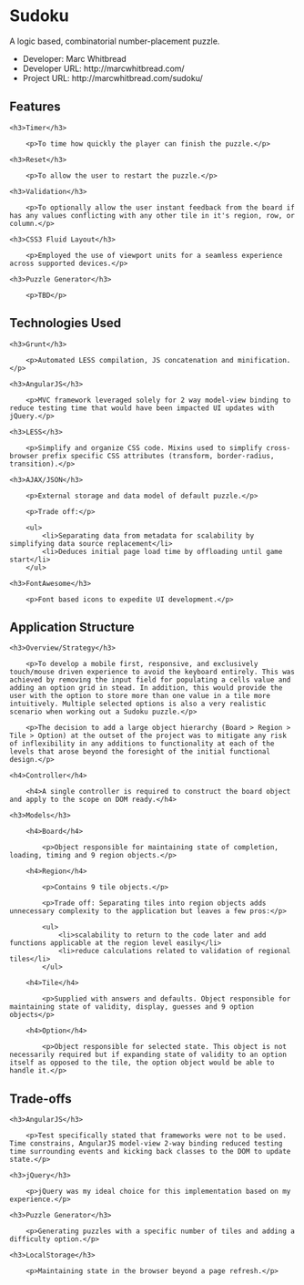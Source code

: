 <h1>Sudoku</h1>

<p>A logic based, combinatorial number-placement puzzle.</p>

<ul>
	<li>Developer: Marc Whitbread</li>
	<li>Developer URL: http://marcwhitbread.com/</li>
	<li>Project URL: http://marcwhitbread.com/sudoku/</li>
</ul>

<h2>Features</h2>

	<h3>Timer</h3>

		<p>To time how quickly the player can finish the puzzle.</p>

	<h3>Reset</h3>

		<p>To allow the user to restart the puzzle.</p>

	<h3>Validation</h3>

		<p>To optionally allow the user instant feedback from the board if has any values conflicting with any other tile in it's region, row, or column.</p>
	
	<h3>CSS3 Fluid Layout</h3>

		<p>Employed the use of viewport units for a seamless experience across supported devices.</p>
		
	<h3>Puzzle Generator</h3>
	
		<p>TBD</p>

<h2>Technologies Used</h2>
	
	<h3>Grunt</h3>
	
		<p>Automated LESS compilation, JS concatenation and minification.</p>
	
	<h3>AngularJS</h3>
	
		<p>MVC framework leveraged solely for 2 way model-view binding to reduce testing time that would have been impacted UI updates with jQuery.</p>
	
	<h3>LESS</h3>
	
		<p>Simplify and organize CSS code. Mixins used to simplify cross-browser prefix specific CSS attributes (transform, border-radius, transition).</p>
		
	<h3>AJAX/JSON</h3>
	
		<p>External storage and data model of default puzzle.</p>
		
		<p>Trade off:</p>
		
		<ul>
			<li>Separating data from metadata for scalability by simplifying data source replacement</li>
			<li>Deduces initial page load time by offloading until game start</li>
		</ul>
		
	<h3>FontAwesome</h3>
	
		<p>Font based icons to expedite UI development.</p>

<h2>Application Structure</h2>
	
	<h3>Overview/Strategy</h3>
	
		<p>To develop a mobile first, responsive, and exclusively touch/mouse driven experience to avoid the keyboard entirely. This was achieved by removing the input field for populating a cells value and adding an option grid in stead. In addition, this would provide the user with the option to store more than one value in a tile more intuitively. Multiple selected options is also a very realistic scenario when working out a Sudoku puzzle.</p>
		
		<p>The decision to add a large object hierarchy (Board > Region > Tile > Option) at the outset of the project was to mitigate any risk of inflexibility in any additions to functionality at each of the levels that arose beyond the foresight of the initial functional design.</p>
	
	<h4>Controller</h4>
	
		<h4>A single controller is required to construct the board object and apply to the scope on DOM ready.</h4>
	
	<h3>Models</h3>

		<h4>Board</h4>
		
			<p>Object responsible for maintaining state of completion, loading, timing and 9 region objects.</p>

		<h4>Region</h4>
		
			<p>Contains 9 tile objects.</p>
		
			<p>Trade off: Separating tiles into region objects adds unnecessary complexity to the application but leaves a few pros:</p>
		
			<ul>
				<li>scalability to return to the code later and add functions applicable at the region level easily</li>
				<li>reduce calculations related to validation of regional tiles</li>
			</ul>
		
		<h4>Tile</h4>
		
			<p>Supplied with answers and defaults. Object responsible for maintaining state of validity, display, guesses and 9 option objects</p>
		
		<h4>Option</h4>
		
			<p>Object responsible for selected state. This object is not necessarily required but if expanding state of validity to an option itself as opposed to the tile, the option object would be able to handle it.</p>
			
<h2>Trade-offs</h2>
	
	<h3>AngularJS</h3>
	
		<p>Test specifically stated that frameworks were not to be used. Time constrains, AngularJS model-view 2-way binding reduced testing time surrounding events and kicking back classes to the DOM to update state.</p>
		
	<h3>jQuery</h3>
	
		<p>jQuery was my ideal choice for this implementation based on my experience.</p>
		
	<h3>Puzzle Generator</h3>
	
		<p>Generating puzzles with a specific number of tiles and adding a difficulty option.</p>
		
	<h3>LocalStorage</h3>
	
		<p>Maintaining state in the browser beyond a page refresh.</p>